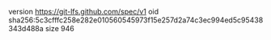 version https://git-lfs.github.com/spec/v1
oid sha256:5c3cfffc258e282e010560545973f15e257d2a74c3ec994ed5c95438343d488a
size 946
